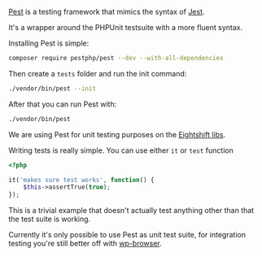 [Pest](https://pestphp.com/) is a testing framework that mimics the syntax of [Jest](https://jestjs.io/).

It's a wrapper around the PHPUnit testsuite with a more fluent syntax.

Installing Pest is simple:

```bash
composer require pestphp/pest --dev --with-all-dependencies
```

Then create a `tests` folder and run the init command:

```bash
./vendor/bin/pest --init
```

After that you can run Pest with:

```bash
./vendor/bin/pest
```

We are using Pest for unit testing purposes on the [Eightshift libs](https://github.com/infinum/eightshift-libs/tree/develop/tests).

Writing tests is really simple. You can use either `it` or `test` function

```php
<?php

it('makes sure test works', function() {
	$this->assertTrue(true);
});

```

This is a trivial example that doesn't actually test anything other than that the test suite is working.

Currently it's only possible to use Pest as unit test suite, for integration testing you're still better off with [wp-browser](https://wpbrowser.wptestkit.dev/).